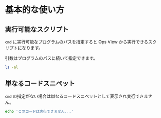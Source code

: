 # 基本的な使い方

## 実行可能なスクリプト

`cmd` に実行可能なプログラムのパスを指定すると Ops View から実行できるスクリプトになります。

引数はプログラムのパスに続いて指定できます。

```bash {cmd: ["/bin/bash", "-o", "errexit", "-c"]}
ls -al
```

## 単なるコードスニペット

`cmd` の指定がない場合は単なるコードスニペットとして表示され実行できません。

```bash
echo 'このコードは実行できません...'
```
